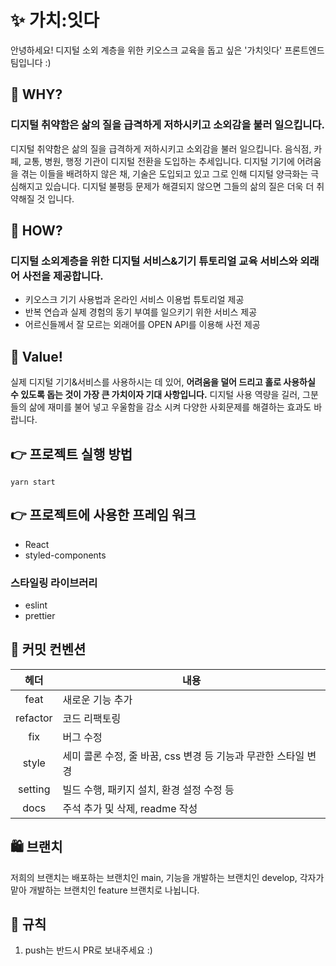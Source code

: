# ✨ 가치:잇다
안녕하세요! 디지털 소외 계층을 위한 키오스크 교육을 돕고 싶은 '가치잇다' 프론트엔드 팀입니다 :)  
   
   
## 🤔 WHY?
### 디지털 취약함은 삶의 질을 급격하게 저하시키고 소외감을 불러 일으킵니다. 
디지털 취약함은 삶의 질을 급격하게 저하시키고 소외감을 불러 일으킵니다. 
음식점, 카페, 교통, 병원, 행정 기관이 디지털 전환을 도입하는 추세입니다.  디지털 기기에 어려움을 겪는 이들을 배려하지 않은 채, 기술은 도입되고 있고 그로 인해 디지털 양극화는 극심해지고 있습니다. 디지털 불평등 문제가 해결되지 않으면 그들의 삶의 질은 더욱 더 취약해질 것 입니다.  

## 🤔 HOW?  
### 디지털 소외계층을 위한 디지털 서비스&기기 튜토리얼 교육 서비스와 외래어 사전을 제공합니다.  
-  키오스크 기기 사용법과 온라인 서비스 이용법  튜토리얼 제공  
- 반복 연습과 실제 경험의 동기 부여를 일으키기 위한 서비스 제공  
- 어르신들께서 잘 모르는 외래어를 OPEN API를 이용해 사전 제공  
 
##  🤩 Value!  
실제 디지털 기기&서비스를 사용하시는 데 있어, 
**어려움을 덜어 드리고 홀로 사용하실 수 있도록 돕는 것이 가장 큰 가치이자 기대 사항입니다.**
디지털 사용 역량을 길러, 그분들의 삶에 재미를 불어 넣고 우울함을 감소 시켜 다양한 사회문제를 해결하는 효과도 바랍니다.

## 👉 프로젝트 실행 방법  
```
yarn start
```   

## 👉 프로젝트에 사용한 프레임 워크   
- React   
- styled-components   
### 스타일링 라이브러리  
- eslint  
- prettier

   
## 💬 커밋 컨벤션   
|헤더| 내용|   
|:-----:|------|   
|feat| 새로운 기능 추가|   
|refactor |코드 리팩토링|   
|fix |버그 수정|   
|style |세미 콜론 수정, 줄 바꿈, css 변경 등 기능과 무관한 스타일 변경|   
|setting |빌드 수행, 패키지 설치, 환경 설정 수정 등|   
|docs |주석 추가 및 삭제, readme 작성|   

## 🛍️ 브랜치   
저희의 브랜치는 배포하는 브랜치인 main, 기능을 개발하는 브랜치인 develop, 각자가 맡아 개발하는 브랜치인 feature 브랜치로 나뉩니다.   
  

## 🙌 규칙   
1. push는 반드시 PR로 보내주세요 :)

